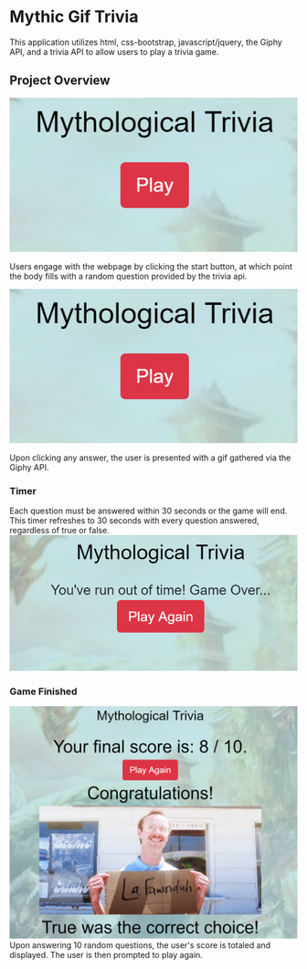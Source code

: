 # Mythic Gif Trivia
This application utilizes html, css-bootstrap, javascript/jquery, the Giphy API, and a trivia API to allow users to play a trivia game.
## Project Overview
![Start Screen](https://github.com/bshin19/bshin19.github.io/blob/master/global_assets/images/mythplay.PNG)

Users engage with the webpage by clicking the start button, at which point the body fills with a random question provided by the trivia api.

![Body](https://github.com/bshin19/bshin19.github.io/blob/master/global_assets/images/mythplay.PNG)

Upon clicking any answer, the user is presented with a gif gathered via the Giphy API.

### Timer
Each question must be answered within 30 seconds or the game will end. This timer refreshes to 30 seconds with every question answered, regardless of true or false.
![Game Over](https://github.com/bshin19/bshin19.github.io/blob/master/global_assets/images/mythend.PNG)

### Game Finished
![Game Complete](https://github.com/bshin19/bshin19.github.io/blob/master/global_assets/images/mythcomp.PNG)
Upon answering 10 random questions, the user's score is totaled and displayed. The user is then prompted to play again.